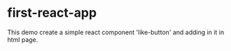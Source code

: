 # first-react-app
This demo create a simple react component 'like-button' and adding in it in html page.
